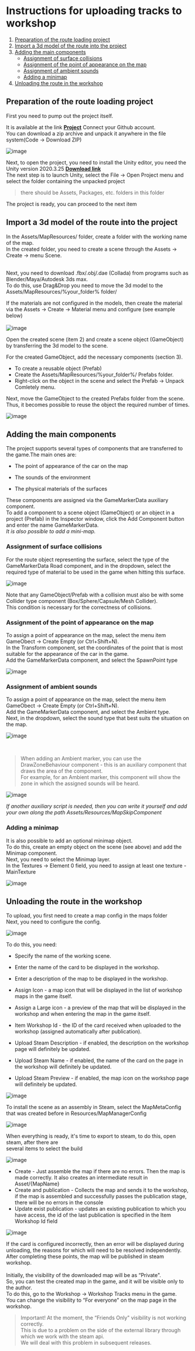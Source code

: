<h1>Instructions for uploading tracks to workshop</h1>

1. [Preparation of the route loading project](https://github.com/CarXTechnologies/dro-map-uploader#preparation-of-the-route-loading-project)
2. [Import a 3d model of the route into the project](https://github.com/CarXTechnologies/dro-map-uploader#import-a-3d-model-of-the-route-into-the-project)
3. [Adding the main components](https://github.com/CarXTechnologies/dro-map-uploader#adding-the-main-components)
   - [Assignment of surface collisions](https://github.com/CarXTechnologies/dro-map-uploader#assignment-of-surface-collisions)
   - [Assignment of the point of appearance on the map](https://github.com/CarXTechnologies/dro-map-uploader#assignment-of-the-point-of-appearance-on-the-map)
   - [Assignment of ambient sounds](https://github.com/CarXTechnologies/dro-map-uploader#assignment-of-ambient-sounds)
   - [Adding a minimap](https://github.com/CarXTechnologies/dro-map-uploader#adding-a-minimap)
4. [Unloading the route in the workshop](https://github.com/CarXTechnologies/dro-map-uploader#unloading-the-route-in-the-workshop)

<h2>Preparation of the route loading project</h2>
First you need to pump out the project itself. <br>

It is available at the link **[Project](https://github.com/CarXTechnologies/dro-map-uploader)** Connect your Github account. <br>
You can download a zip archive and unpack it anywhere in the file system(Code → Download ZIP)<br>

![image](https://github.com/CarXTechnologies/dro-map-uploader/assets/119846486/c3e5de1e-086f-4d49-9378-e99dc2c8a1e3)


Next, to open the project, you need to install the Unity editor, you need the Unity version 2020.3.25 **[Download link](https://download.unity3d.com/download_unity/9b9180224418/Windows64EditorInstaller/UnitySetup64-2020.3.25f1.exe)** <br>
The next step is to launch Unity, select the File → Open Project menu and select the folder containing the unpacked project 
>there should be Assets, Packages, etc. folders in this folder<br>

The project is ready, you can proceed to the next item

<h2>Import a 3d model of the route into the project</h2>
In the Assets/MapResources/ folder, create a folder with the working name of the map.<br>
In the created folder, you need to create a scene through the Assets → Create → menu Scene.<br><br>

Next, you need to download .fbx/.obj/.dae (Collada) from programs such as Blender/Maya/Autodesk 3ds max.<br>
To do this, use Drag&Drop you need to move the 3d model to the Assets/MapResources/%your_folder% folder/<br>

If the materials are not configured in the models, then create the material via the Assets → Create → Material menu and configure (see example below)<br><br>
![image](https://github.com/CarXTechnologies/dro-map-uploader/assets/119846486/cb3042e0-aabf-4efa-94b3-1583f9c22fc9)

Open the created scene (item 2) and create a scene object (GameObject) by transferring the 3d model to the scene.<br>

For the created GameObject, add the necessary components (section 3).<br>
- To create a reusable object (Prefab)<br>
- Create the Assets/MapResources/%your_folder%/ Prefabs folder.<br>
- Right-click on the object in the scene and select the Prefab → Unpack Comletely menu.<br>

Next, move the GameObject to the created Prefabs folder from the scene.<br>
Thus, it becomes possible to reuse the object the required number of times.<br>

![image](https://github.com/CarXTechnologies/dro-map-uploader/assets/119846486/48bbcd2d-6ce9-4fe5-94cd-a69672e74231)

<h2>Adding the main components</h2>
The project supports several types of components that are transferred to the game.The main ones are:<br>

- The point of appearance of the car on the map
  
- The sounds of the environment
  
- The physical materials of the surfaces<br>

These components are assigned via the GameMarkerData auxiliary component.<br>
To add a component to a scene object (GameObject) or an object in a project (Prefab) in the Inspector window, click the Add Component button and enter the name GameMarkerData.<br>
*It is also possible to add a mini-map.*<br>

<h3>Assignment of surface collisions</h3>
For the route object representing the surface, select the type of the GameMarkerData Road component, and in the dropdown, select the required type of material to be used in the game when hitting this surface.<br>

![image](https://github.com/CarXTechnologies/dro-map-uploader/assets/119846486/c0dbd8c8-b469-49aa-ad52-7c39d7e0e29e)

Note that any GameObject/Prefab with a collision must also be with some Collider type component (Box/Sphere/Capsule/Mesh Collider).<br>
This condition is necessary for the correctness of collisions.<br>

<h3>Assignment of the point of appearance on the map</h3>
To assign a point of appearance on the map, select the menu item GameObect → Create Empty (or Ctrl+Shift+N).<br>
In the Transform component, set the coordinates of the point that is most suitable for the appearance of the car in the game.<br> Add the GameMarkerData component, and select the SpawnPoint type<br>

![image](https://github.com/CarXTechnologies/dro-map-uploader/assets/119846486/10999ae9-aef8-45c8-8f40-d5f5fe8f837e)


<h3>Assignment of ambient sounds</h3>
To assign a point of appearance on the map, select the menu item GameObect → Create Empty (or Ctrl+Shift+N).<br>
Add the GameMarkerData component, and select the Ambient type.<br>
Next, in the dropdown, select the sound type that best suits the situation on the map.<br>

![image](https://github.com/CarXTechnologies/dro-map-uploader/assets/119846486/098560fa-4bd8-477a-9049-dd0228abe733)

<br>

>When adding an Ambient marker, you can use the DrawZoneBehaviour component - this is an auxiliary component that draws the area of the component.<br>
>For example, for an Ambient marker, this component will show the zone in which the assigned sounds will be heard.<br>

![image](https://github.com/CarXTechnologies/dro-map-uploader/assets/119846486/8bae79f5-aaee-4315-94e7-a13029653799)

*If another auxiliary script is needed, then you can write it yourself and add your own along the path Assets/Resources/MapSkipComponent*<br>

<h3>Adding a minimap</h3>
It is also possible to add an optional minimap object.<br>
To do this, create an empty object on the scene (see above) and add the Minimap component. <br>
Next, you need to select the Minimap layer. <br>
In the Textures → Element 0 field, you need to assign at least one texture - MainTexture<br>

![image](https://github.com/CarXTechnologies/dro-map-uploader/assets/119846486/665085a1-7a9b-45e2-978e-70534dbaa983)

<h2>Unloading the route in the workshop</h2>
To upload, you first need to create a map config in the maps folder<br>
Next, you need to configure the config. <br>

![image](https://github.com/CarXTechnologies/dro-map-uploader/assets/119846486/346c44a3-a1cd-4173-af92-85ade24eadb8)

To do this, you need:<br>

- Specify the name of the working scene.

- Enter the name of the card to be displayed in the workshop.

- Enter a description of the map to be displayed in the workshop.

- Assign Icon - a map icon that will be displayed in the list of workshop maps in the game itself.

- Assign a Large icon - a preview of the map that will be displayed in the workshop and when entering the map in the game itself.
  
- Item Workshop Id - the ID of the card received when uploaded to the workshop (assigned automatically after publication).

- Upload Steam Description - if enabled, the description on the workshop page will definitely be updated.

- Upload Steam Name - if enabled, the name of the card on the page in the workshop will definitely be updated.
  
- Upload Steam Preview - if enabled, the map icon on the workshop page will definitely be updated.

![image](https://github.com/CarXTechnologies/dro-map-uploader/assets/119846486/bd977c2e-851d-437a-aa07-88e6cd227438)


To install the scene as an assembly in Steam, select the MapMetaConfig that was created before in Resources/MapManagerConfig<br>

![image](https://github.com/CarXTechnologies/dro-map-uploader/assets/119846486/628981c3-8980-4636-9b53-be8851cd3942)


When everything is ready, it's time to export to steam, to do this, open steam, after there are<br>
several items to select the build<br>

![image](https://github.com/CarXTechnologies/dro-map-uploader/assets/119846486/822352fb-f6cc-4388-8ac1-e1ac4b7aa75f)


- Create - Just assemble the map if there are no errors. Then the map is made correctly. It also creates an intermediate result in Asset/{MapName}
- Create and publication - Collects the map and sends it to the workshop, if the map is assembled and successfully passes the publication stage, there will be no errors in the console
- Update exist publication - updates an existing publication to which you have access, the id of the last publication is specified in the Item Workshop Id field

![image](https://github.com/CarXTechnologies/dro-map-uploader/assets/119846486/2c2e6552-defa-40ce-b90d-688c6b264e23)


If the card is configured incorrectly, then an error will be displayed during unloading, the reasons for which will need to be resolved independently.<br>
After completing these points, the map will be published in steam workshop. <br>
<br>
Initially, the visibility of the downloaded map will be as “Private". <br> 
So, you can test the created map in the game, and it will be visible only to the author.<br>
To do this, go to the Workshop → Workshop Tracks menu in the game. <br>
You can change the visibility to “For everyone" on the map page in the workshop.<br>

>Important! At the moment, the “Friends Only" visibility is not working correctly.<br>
>This is due to a problem on the side of the external library through which we work with the steam api.<br>
>We will deal with this problem in subsequent releases.<br>
